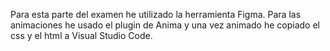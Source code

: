 Para esta parte del examen he utilizado la herramienta Figma. Para las animaciones he usado el plugin de Anima y una vez animado he copiado el css y el html a Visual Studio Code. 
